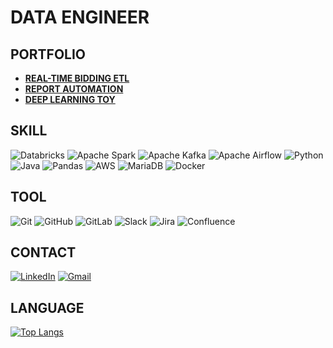 # DATA ENGINEER

## PORTFOLIO
- **[REAL-TIME BIDDING ETL](https://jay-park.notion.site/Real-Time-Bidding-9bcb72c30700417fbae31bcdae529d5b)**
- **[REPORT AUTOMATION](https://jay-park.notion.site/AutoReport-d16b9102d7bc4298813d340634270c00)**
- **[DEEP LEARNING TOY](https://jay-park.notion.site/Toy-Project-66d50f5be562473d90e142b678c77841)**

## SKILL
![Databricks](https://img.shields.io/badge/Databricks-FF3621?style=for-the-badge&logo=Databricks&logoColor=white)
![Apache Spark](https://img.shields.io/badge/Apache_Spark-FFFFFF?style=for-the-badge&logo=apachespark&logoColor=#E35A16)
![Apache Kafka](https://img.shields.io/badge/Apache_Kafka-231F20?style=for-the-badge&logo=apache-kafka&logoColor=white)
![Apache Airflow](https://img.shields.io/badge/Airflow-017CEE?style=for-the-badge&logo=Apache%20Airflow&logoColor=white)
![Python](https://img.shields.io/badge/python-3670A0?style=for-the-badge&logo=python&logoColor=ffdd54)
![Java](https://img.shields.io/badge/java-%23ED8B00.svg?style=for-the-badge&logo=java&logoColor=white)
![Pandas](https://img.shields.io/badge/pandas-%23150458.svg?style=for-the-badge&logo=pandas&logoColor=white)
![AWS](https://img.shields.io/badge/Amazon_AWS-FF9900?style=for-the-badge&logo=amazonaws&logoColor=white)
![MariaDB](https://img.shields.io/badge/MariaDB-003545?style=for-the-badge&logo=mariadb&logoColor=white)
![Docker](https://img.shields.io/badge/docker-%230db7ed.svg?style=for-the-badge&logo=docker&logoColor=white)

## TOOL
![Git](https://img.shields.io/badge/git-%23F05033.svg?style=for-the-badge&logo=git&logoColor=white)
![GitHub](https://img.shields.io/badge/github-%23121011.svg?style=for-the-badge&logo=github&logoColor=white)
![GitLab](https://img.shields.io/badge/gitlab-%23181717.svg?style=for-the-badge&logo=gitlab&logoColor=white)
![Slack](https://img.shields.io/badge/Slack-4A154B?style=for-the-badge&logo=slack&logoColor=white)
![Jira](https://img.shields.io/badge/jira-%230A0FFF.svg?style=for-the-badge&logo=jira&logoColor=white)
![Confluence](https://img.shields.io/badge/confluence-%23172BF4.svg?style=for-the-badge&logo=confluence&logoColor=white)

## CONTACT
[![LinkedIn](https://img.shields.io/badge/linkedin-%230077B5.svg?style=for-the-badge&logo=linkedin&logoColor=white&link=https://www.linkedin.com/in/jinyoung-park-29a698215/)](https://www.linkedin.com/in/jinyoung-park-29a698215/)
[![Gmail](https://img.shields.io/badge/Gmail-D14836?style=for-the-badge&logo=gmail&logoColor=white&link=mailto:nazzang49@gmail.com)](mailto:nazzang49@gmail.com)

## LANGUAGE
[![Top Langs](https://github-readme-stats.vercel.app/api/top-langs/?username=nazzang49&layout=compact)](https://github.com/anuraghazra/github-readme-stats)
